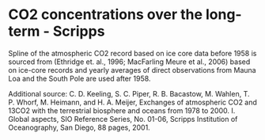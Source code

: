 # CO2 concentrations over the long-term - Scripps

Spline of the atmospheric CO2 record based on ice core data before 1958 is sourced from (Ethridge et. al., 1996; MacFarling Meure et al., 2006) based on ice-core records and yearly averages of direct observations from Mauna Loa and the South Pole are used after 1958.      

Additional source:
C. D. Keeling, S. C. Piper, R. B. Bacastow, M. Wahlen, T. P. Whorf, M. Heimann, and H. A. Meijer, Exchanges of atmospheric CO2 and 13CO2 with the terrestrial biosphere and oceans from 1978 to 2000. I. Global aspects, SIO Reference Series, No. 01-06, Scripps Institution of Oceanography, San Diego, 88 pages, 2001. 